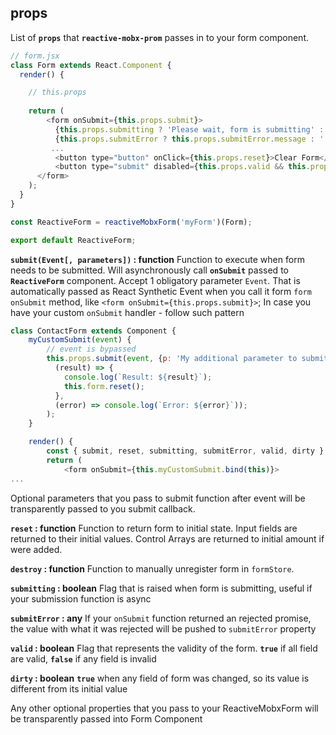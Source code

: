 ## props

List of **`props`** that **`reactive-mobx-prom`** passes in to your form component.

```javascript
// form.jsx
class Form extends React.Component {
  render() {

	// this.props 
	
    return (
		<form onSubmit={this.props.submit}>
		  {this.props.submitting ? 'Please wait, form is submitting' : ''}
		  {this.props.submitError ? this.props.submitError.message : ''} 
		 ...
		  <button type="button" onClick={this.props.reset}>Clear Form</button>
		  <button type="submit" disabled={this.props.valid && this.props.dirty}>Submit Form</button>
      </form>
    );
  }
}

const ReactiveForm = reactiveMobxForm('myForm')(Form); 

export default ReactiveForm;
```

**`submit(Event[, parameters])` : function**
Function to execute when form needs to be submitted. Will asynchronously call **`onSubmit`** passed to **`ReactiveForm`** component.
Accept 1 obligatory parameter `Event`. That is automatically passed as React Synthetic Event when you call it form `form` `onSubmit` method, like `<form onSubmit={this.props.submit}>`;
In case you have your custom `onSubmit` handler - follow such pattern
```javascript
class ContactForm extends Component {
    myCustomSubmit(event) {
        // event is bypassed
        this.props.submit(event, {p: 'My additional parameter to submit function'}).then(
          (result) => {
            console.log(`Result: ${result}`);
            this.form.reset();
          }, 
          (error) => console.log(`Error: ${error}`));
        );
    }

    render() {
        const { submit, reset, submitting, submitError, valid, dirty } = this.props;
        return (
            <form onSubmit={this.myCustomSubmit.bind(this)}>
...
```

Optional parameters that you pass to submit function after event will be transparently passed to you submit callback.

**`reset` : function**
Function to return form to initial state. Input fields are returned to their initial values. Control Arrays are returned to initial amount if were added.

**`destroy` : function**
Function to manually unregister form in `formStore`.

**`submitting` : boolean**
Flag that is raised when form is submitting, useful if your submission function is async

**`submitError` : any**
If your `onSubmit` function returned an rejected promise, the value with what it was rejected will be pushed to `submitError` property

**`valid` : boolean**
Flag that represents the validity of the form. **`true`** if all field are valid, **`false`** if any field is invalid

**`dirty` : boolean**
**`true`** when any field of form was changed, so its value is different from its initial value

Any other optional properties that you pass to your ReactiveMobxForm will be transparently passed into Form Component
